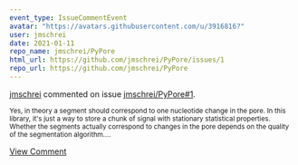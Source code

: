 ```yaml
---
event_type: IssueCommentEvent
avatar: "https://avatars.githubusercontent.com/u/3916816?"
user: jmschrei
date: 2021-01-11
repo_name: jmschrei/PyPore
html_url: https://github.com/jmschrei/PyPore/issues/1
repo_url: https://github.com/jmschrei/PyPore
---
```


<a href='https://github.com/jmschrei' target='_blank'>jmschrei</a> commented on issue <a href='https://github.com/jmschrei/PyPore/issues/1' target='_blank'>jmschrei/PyPore#1</a>.

<small>Yes, in theory a segment should correspond to one nucleotide change in the pore. In this library, it's just a way to store a chunk of signal with stationary statistical properties. Whether the segments actually correspond to changes in the pore depends on the quality of the segmentation algorithm....</small>

<a href='https://github.com/jmschrei/PyPore/issues/1' target='_blank'>View Comment</a>